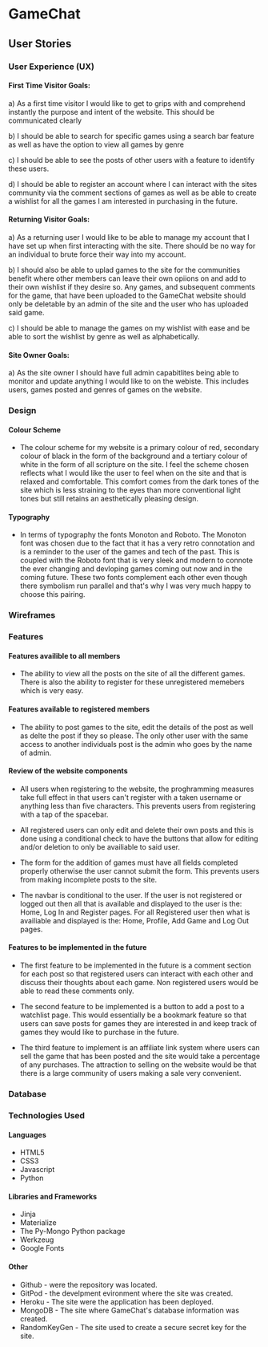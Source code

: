 #  **GameChat**

## **User Stories**

### **User Experience (UX)**

#### **First Time Visitor Goals:**

a) As a first time visitor I would like to get to grips with and comprehend instantly the purpose and intent of the website. This should be communicated clearly

b) I should be able to search for specific games using a search bar feature as well as have the option to view all games by genre

c) I should be able to see the posts of other users with a feature to identify these users. 

d) I should be able to register an account where I can interact with the sites community via the comment sections of games as well as be able to create a wishlist for all the games I am interested in purchasing in the future. 

#### **Returning Visitor Goals:**
a) As a returning user I would like to be able to manage my account that I have set up when first interacting with the site. There should be no way for an individual to brute force their way into my account.

b) I should also be able to uplad games to the site for the communities benefit where other members can leave their own opiions on and add to their own wishlist if they desire so. Any games, and subsequent comments for the game, that have been uploaded to the GameChat website should only be deletable by an admin of the site and the user who has uploaded said game. 

c) I should be able to manage the games on my wishlist with ease and be able to sort the wishlist by genre as well as alphabetically. 


#### **Site Owner Goals:** 
a) As the site owner I should have full admin capabitlites being able to monitor and update anything I would like to on the webiste. This includes users, games posted and genres of games on the website. 

### Design

#### Colour Scheme
* The colour scheme for my website is a primary colour of red, secondary colour of black in the form of the background and a tertiary colour of white in the form of all scripture on the site. I feel the scheme chosen reflects what I would like the user to feel when on the site and that is relaxed and comfortable. This comfort comes from the dark tones of the site which is less straining to the eyes than more conventional light tones but still retains an aesthetically pleasing design.

#### Typography
* In terms of typography the fonts Monoton and Roboto. The Monoton font was chosen due to the fact that it has a very retro connotation and is a reminder to the user of the games and tech of the past. This is coupled with the Roboto font that is very sleek and modern to connote the ever changing and devloping games coming out now and in the coming future. These two fonts complement each other even though there symbolism run parallel and that's why I was very much happy to choose this pairing.  

### Wireframes

### Features
#### Features availible to all members 
* The ability to view all the posts on the site of all the different games. There is also the ability to register for these unregistered memebers which is very easy. 

#### Features available to registered members 
* The ability to post games to the site, edit the details of the post as well as delte the post if they so please. The only other user with the same access to another individuals post is the admin who goes by the name of admin.

#### Review of the website components 
* All users when registering to the website, the proghramming measures take full effect in that users can't register with a taken username or anything less than five characters. This prevents users from registering with a tap of the spacebar. 

* All registered users can only edit and delete their own posts and this is done using a conditional check to have the buttons that allow for editing and/or deletion to only be availiable to said user. 

* The form for the addition of games must have all fields completed properly otherwise the user cannot submit the form. This prevents users from making incomplete posts to the site. 

* The navbar is conditional to the user. If the user is not registered or logged out then all that is available and displayed to the user is the: Home, Log In and Register pages. For all Registered user then what is availiable and displayed is the: Home, Profile, Add Game and Log Out pages. 

#### Features to be implemented in the future
* The first feature to be implemented in the future is a comment section for each post so that registered users can interact with each other and discuss their thoughts about each game. Non registered users would be able to read these comments only. 

* The second feature to be implemented is a button to add a post to a watchlist page. This would essentially be a bookmark feature so that users can save posts for games they are interested in and keep track of games they would like to purchase in the future. 

* The third feature to implement is an affiliate link system where users can sell the game that has been posted and the site would take a percentage of any purchases. The attraction to selling on the website would be that there is a large community of users making a sale very convenient. 

### Database

### Technologies Used
#### Languages
* HTML5
* CSS3
* Javascript
* Python

#### Libraries and Frameworks
* Jinja
* Materialize
* The Py-Mongo Python package
* Werkzeug
* Google Fonts 

#### Other
* Github - were the repository was located.
* GitPod - the develpment evironment where the site was created.
* Heroku - The site were the application has been deployed. 
* MongoDB - The site where GameChat's database information was created.
* RandomKeyGen - The site used to create a secure secret key for the site.

